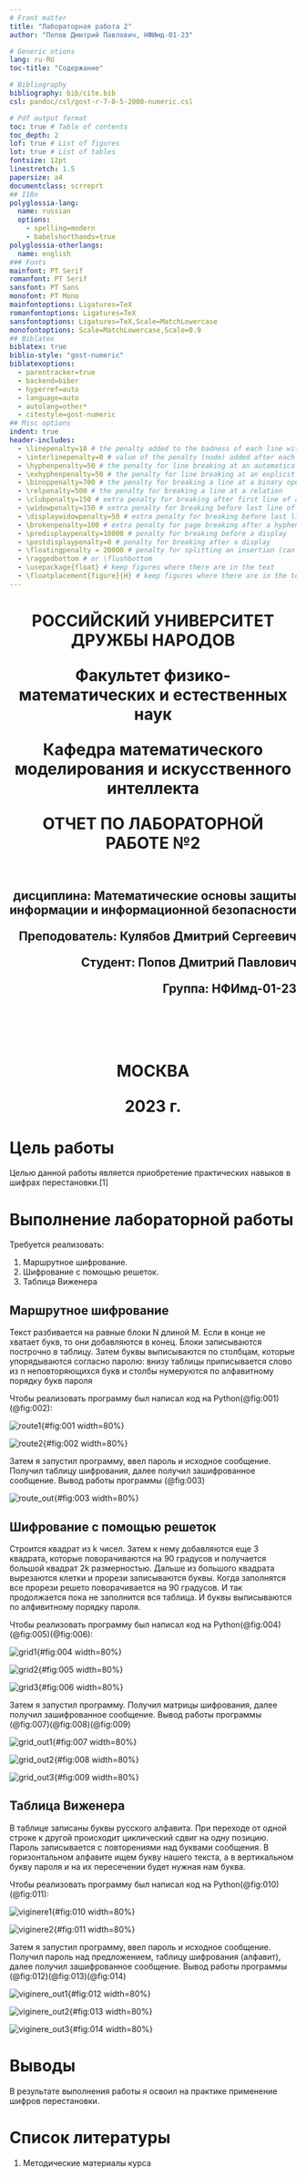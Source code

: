```yaml
---
# Front matter
title: "Лабораторная работа 2"
author: "Попов Дмитрий Павлович, НФИмд-01-23"

# Generic otions
lang: ru-RU
toc-title: "Содержание"

# Bibliography
bibliography: bib/cite.bib
csl: pandoc/csl/gost-r-7-0-5-2008-numeric.csl

# Pdf output format
toc: true # Table of contents
toc_depth: 2
lof: true # List of figures
lot: true # List of tables
fontsize: 12pt
linestretch: 1.5
papersize: a4
documentclass: scrreprt
## I18n
polyglossia-lang:
  name: russian
  options:
	- spelling=modern
	- babelshorthands=true
polyglossia-otherlangs:
  name: english
### Fonts
mainfont: PT Serif
romanfont: PT Serif
sansfont: PT Sans
monofont: PT Mono
mainfontoptions: Ligatures=TeX
romanfontoptions: Ligatures=TeX
sansfontoptions: Ligatures=TeX,Scale=MatchLowercase
monofontoptions: Scale=MatchLowercase,Scale=0.9
## Biblatex
biblatex: true
biblio-style: "gost-numeric"
biblatexoptions:
  - parentracker=true
  - backend=biber
  - hyperref=auto
  - language=auto
  - autolang=other*
  - citestyle=gost-numeric
## Misc options
indent: true
header-includes:
  - \linepenalty=10 # the penalty added to the badness of each line within a paragraph (no associated penalty node) Increasing the value makes tex try to have fewer lines in the paragraph.
  - \interlinepenalty=0 # value of the penalty (node) added after each line of a paragraph.
  - \hyphenpenalty=50 # the penalty for line breaking at an automatically inserted hyphen
  - \exhyphenpenalty=50 # the penalty for line breaking at an explicit hyphen
  - \binoppenalty=700 # the penalty for breaking a line at a binary operator
  - \relpenalty=500 # the penalty for breaking a line at a relation
  - \clubpenalty=150 # extra penalty for breaking after first line of a paragraph
  - \widowpenalty=150 # extra penalty for breaking before last line of a paragraph
  - \displaywidowpenalty=50 # extra penalty for breaking before last line before a display math
  - \brokenpenalty=100 # extra penalty for page breaking after a hyphenated line
  - \predisplaypenalty=10000 # penalty for breaking before a display
  - \postdisplaypenalty=0 # penalty for breaking after a display
  - \floatingpenalty = 20000 # penalty for splitting an insertion (can only be split footnote in standard LaTeX)
  - \raggedbottom # or \flushbottom
  - \usepackage{float} # keep figures where there are in the text
  - \floatplacement{figure}{H} # keep figures where there are in the text
---
```


<h1 align="center">
<p>РОССИЙСКИЙ УНИВЕРСИТЕТ ДРУЖБЫ НАРОДОВ 
<p>Факультет физико-математических и естественных наук  
<p>Кафедра математического моделирования и искусственного интеллекта
<p>ОТЧЕТ ПО ЛАБОРАТОРНОЙ РАБОТЕ №2
<br></br>
<h2 align="right">
<p>дисциплина: Математические основы защиты информации и информационной безопасности
<p>Преподователь: Кулябов Дмитрий Сергеевич
<p>Студент: Попов Дмитрий Павлович
<p>Группа: НФИмд-01-23
<br></br>
<br></br>
<h1 align="center">
<p>МОСКВА
<p>2023 г.
</h1>

# Цель работы

Целью данной работы является приобретение практических навыков в шифрах перестановки.[1]

# Выполнение лабораторной работы

Требуется реализовать:

1. Маршрутное шифрование.
2. Шифрование с помощью решеток.
3. Таблица Виженера


## Маршрутное шифрование

Текст разбивается на равные блоки N длиной M. Если в конце не хватает букв, то они добавляются в конец.
Блоки записываются построчно в таблицу. Затем буквы выписываются по столбцам, которые упорядываются согласно паролю:
внизу таблицы приписывается слово из n неповторяющихся букв и столбы нумеруются по алфавитному порядку букв пароля

Чтобы реализовать программу был написал код на Python(@fig:001)(@fig:002):

![route1](screenshots/img1.png){#fig:001 width=80%}

![route2](screenshots/img2.png){#fig:002 width=80%}

Затем я запустил программу, ввел пароль и исходное сообщение. Получил таблицу шифрования, далее получил зашифрованное сообщение.
Вывод работы программы (@fig:003)

![route_out](screenshots/img3.png){#fig:003 width=80%}


## Шифрование с помощью решеток

Строится квадрат из k чисел. Затем к нему добавляются еще 3 квадрата, которые поворачиваются на 90 градусов и получается большой квадрат 2k размерностью.
Дальше из большого квадрата вырезаются клетки и прорези записываются буквы. Когда заполнятся все прорези решето поворачивается на 90 градусов.
И так продолжается пока не заполнится вся таблица. И буквы выписываются по алфивитному порядку пароля.

Чтобы реализовать программу был написал код на Python(@fig:004)(@fig:005)(@fig:006):

![grid1](screenshots/img4.png){#fig:004 width=80%}

![grid2](screenshots/img5.png){#fig:005 width=80%}

![grid3](screenshots/img6.png){#fig:006 width=80%}

Затем я запустил программу. Получил матрицы шифрования, далее получил зашифрованное сообщение.
Вывод работы программы (@fig:007)(@fig:008)(@fig:009)

![grid_out1](screenshots/img7.png){#fig:007 width=80%}

![grid_out2](screenshots/img8.png){#fig:008 width=80%}

![grid_out3](screenshots/img9.png){#fig:009 width=80%}


## Таблица Виженера

В таблице записаны буквы русского алфавита. При переходе от одной  строке к другой происходит циклический сдвиг на одну позицию.
Пароль записывается с повторениями над буквами сообщения.
В горизонтальном алфавите ищем букву нашего текста, а в вертикальном букву пароля и на их пересечении будет нужная нам буква.

Чтобы реализовать программу был написал код на Python(@fig:010)(@fig:011):

![viginere1](screenshots/img10.png){#fig:010 width=80%}

![viginere2](screenshots/img11.png){#fig:011 width=80%}

Затем я запустил программу, ввел пароль и исходное сообщение. Получил пароль над предложением, таблицу шифрования (алфавит), далее получил зашифрованное сообщение.
Вывод работы программы (@fig:012)(@fig:013)(@fig:014)

![viginere_out1](screenshots/img12.png){#fig:012 width=80%}

![viginere_out2](screenshots/img13.png){#fig:013 width=80%}

![viginere_out3](screenshots/img14.png){#fig:014 width=80%}


# Выводы

В результате выполнения работы я освоил на практике применение шифров перестановки.

# Список литературы

1. Методические материалы курса
